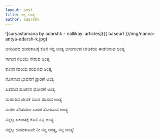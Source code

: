 ```yaml
---
layout: post
title: ನನ್ನ ಅಂತ್ಯ
author: adarshk
---
```


![suryastamana by adarshk - nallikayi articles]({{ baseurl }}/img/nanna-antya-adarsh-k.jpg)


<i class="fa fa-quote-left fa fa-pull-left fa-border"></i>ಅನುದಿನದ ಹುಡುಕಾಟಕ್ಕೆ ಕೊನೆ ನನ್ನ ಅಂತ್ಯ
ಅನುಗಾಲದ ಬೇಡಿಕೆಯ ಈಡೇರಿಸುವ ಅಂತ್ಯ

ಸಾಗುವ ನದಿಯು ಸೇರುವ ಅಂತ್ಯ

ಕಾಣದ ದಾರಿಯ ಪಯಣದ ಅಂತ್ಯ

ಸೊಗಸಾದ ಭಾವನೆಗೆ ಪ್ರೇರಣೆ ಅಂತ್ಯ

ಹಿತವಾದ ಹೂಕನಸ ಧೋರಣೆ ಅಂತ್ಯ

ಮರುಗುವ ಜೀವಕೆ ಮುದ ತರಿಸುವ ಅಂತ್ಯ

ಮರಣ ಸನಿಹದಲು ಬದುಕ ತೋರಿಸುವ ಅಂತ್ಯ

ನನ್ನೆಲ್ಲ ಏಕಾಂತಕ್ಕೆ ಕೊನೆ ನನ್ನ ಅಂತ್ಯ

ನನ್ನೆಲ್ಲ ಹುಡುಕಾಟವೇ ನೀ ನನ್ನ ಅಂತ್ಯ, ನನ್ನ ಅಂತ್ಯ!